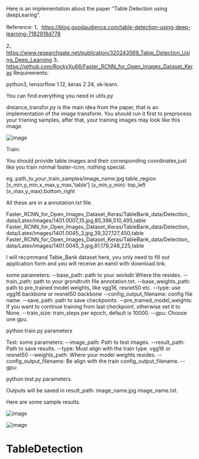 
Here is an implementation about the paper "Table Detection using deepLearing".

Reference:
1、https://blog.goodaudience.com/table-detection-using-deep-learning-7182918d778

2、https://www.researchgate.net/publication/320243569_Table_Detection_Using_Deep_Learning
3、https://github.com/RockyXu66/Faster_RCNN_for_Open_Images_Dataset_Keras
Requirements:

python3, tensorflow 1.12, keras 2.24, sk-learn.


You can find everything you need in utils.py

distance_transfor.py is the main idea from the paper, that is an implementation of the 
image transform.
You should run it first to preprocess your trianing samples, after that, your training images may look like this image.


![image](http://github.com/luckydog5/TabelDetection/raw/master/new_result/1403.6535_129.jpg)




Train:

You should provide  table images  and their corresponding coordinates,just like you train normal faster-rcnn, nothing special.

eg.   path_to_your_train_samples/image_name.jpg       table_region [x_min,y_min,x_max,y_max,'table']  (x_min,y_min): top_left  (x_max,y_max):bottom_right

All these are in a annotation.txt file.

Faster_RCNN_for_Open_Images_Dataset_Keras/TableBank_data/Detection_data/Latex/images/1401.0007_15.jpg,85,396,510,495,table
Faster_RCNN_for_Open_Images_Dataset_Keras/TableBank_data/Detection_data/Latex/images/1401.0045_3.jpg,39,327,127,450,table
Faster_RCNN_for_Open_Images_Dataset_Keras/TableBank_data/Detection_data/Latex/images/1401.0045_3.jpg,81,179,248,225,table

I will recommand Table_Bank dataset here, you only need to fill out application form and you will receive an eamil with download link.

some parameters:
	--base_path: path to your workdir.Where the resides.
	--train_path: path to your grondtruth file annotation.txt.
	--base_weights_path: path to pre_trained model weights, like vgg16, resnet50 etc.
	--type:  use vgg16 backbone or resnet50 backbone
	--config_output_filename:  config file name.
	--save_path:  path to save checkpoints.
	--pre_trained_model_weights: If you want to continue training from last checkpoint, otherwise set it to None.
	--train_size:  train_steps per epoch, default is 10000.
	--gpu: Choose one gpu.

python train.py parameters

Test:
some parameters:
	--image_path: Path to test images.
	--result_path: Path to save results.
	--type:  Must align with the train type. vgg16 or resnet50
	--weights_path: Where your model weights resides.
	--config_output_filename: Be align with the train config_output_filename.
	--gpu: 

python test.py parameters.

Outputs will be saved in result_path: image_name.jpg  image_name.txt.

Here are some sample results.

![image](http://github.com/luckydog5/TabelDetection/raw/master/new_result/1807.02216_22.jpg)

![image](http://github.com/luckydog5/TabelDetection/raw/master/new_result/2.png)


# TableDetection
